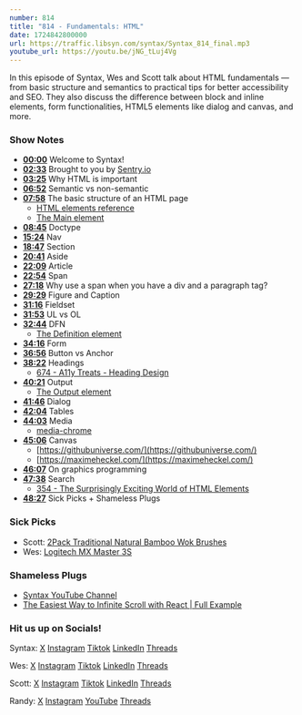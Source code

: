 ```yaml
---
number: 814
title: "814 - Fundamentals: HTML"
date: 1724842800000
url: https://traffic.libsyn.com/syntax/Syntax_814_final.mp3
youtube_url: https://youtu.be/jNG_tLuj4Vg
---
```


In this episode of Syntax, Wes and Scott talk about HTML fundamentals — from basic structure and semantics to practical tips for better accessibility and SEO. They also discuss the difference between block and inline elements, form functionalities, HTML5 elements like dialog and canvas, and more.

### Show Notes

* **[00:00](#t=00:00)** Welcome to Syntax!
* **[02:33](#t=02:33)** Brought to you by [Sentry.io](https://sentry.io)
* **[03:25](#t=03:25)** Why HTML is important
* **[06:52](#t=06:52)** Semantic vs non-semantic
* **[07:58](#t=07:58)** The basic structure of an HTML page
  * [HTML elements reference](https://developer.mozilla.org/en-US/docs/Web/HTML/Element)
  * [The Main element](https://developer.mozilla.org/en-US/docs/Web/HTML/Element/main)
* **[08:45](#t=08:45)** Doctype
* **[15:24](#t=15:24)** Nav
* **[18:47](#t=18:47)** Section
* **[20:41](#t=20:41)** Aside
* **[22:09](#t=22:09)** Article
* **[22:54](#t=22:54)** Span
* **[27:18](#t=27:18)** Why use a span when you have a div and a paragraph tag?
* **[29:29](#t=29:29)** Figure and Caption
* **[31:16](#t=31:16)** Fieldset
* **[31:53](#t=31:53)** UL vs OL
* **[32:44](#t=32:44)** DFN
  * [The Definition element](https://developer.mozilla.org/en-US/docs/Web/HTML/Element/dfn)
* **[34:16](#t=34:16)** Form
* **[36:56](#t=36:56)** Button vs Anchor
* **[38:22](#t=38:22)** Headings
  * [674 - A11y Treats - Heading Design](https://syntax.fm/show/674/a11y-treats-heading-design)
* **[40:21](#t=40:21)** Output
  * [The Output element](https://developer.mozilla.org/en-US/docs/Web/HTML/Element/output)
* **[41:46](#t=41:46)** Dialog
* **[42:04](#t=42:04)** Tables
* **[44:03](#t=44:03)** Media
  * [media-chrome](https://github.com/muxinc/media-chrome)
* **[45:06](#t=45:06)** Canvas
  * [https://githubuniverse.com/](https://githubuniverse.com/)
  * [https://maximeheckel.com/](https://maximeheckel.com/)
* **[46:07](#t=46:07)** On graphics programming
* **[47:38](#t=47:38)** Search
  * [354 - The Surprisingly Exciting World of HTML Elements](https://syntax.fm/show/354/the-surprisingly-exciting-world-of-html-elements)
* **[48:27](#t=48:27)** Sick Picks + Shameless Plugs

### Sick Picks

- Scott: [2Pack Traditional Natural Bamboo Wok Brushes](https://amzn.to/4co51dS)
- Wes: [Logitech MX Master 3S](https://amzn.to/46MXmVd)

### Shameless Plugs

- [Syntax YouTube Channel](https://www.youtube.com/@syntaxfm)
- [The Easiest Way to Infinite Scroll with React | Full Example](https://www.youtube.com/watch?v=nR85ayDEVBc)

### Hit us up on Socials!

Syntax: [X](https://twitter.com/syntaxfm) [Instagram](https://www.instagram.com/syntax_fm/) [Tiktok](https://www.tiktok.com/@syntaxfm) [LinkedIn](https://www.linkedin.com/company/96077407/admin/feed/posts/) [Threads](https://www.threads.net/@syntax_fm)

Wes: [X](https://twitter.com/wesbos) [Instagram](https://www.instagram.com/wesbos/) [Tiktok](https://www.tiktok.com/@wesbos) [LinkedIn](https://www.linkedin.com/in/wesbos/) [Threads](https://www.threads.net/@wesbos)

Scott: [X](https://twitter.com/stolinski) [Instagram](https://www.instagram.com/stolinski/) [Tiktok](https://www.tiktok.com/@stolinski) [LinkedIn](https://www.linkedin.com/in/stolinski/) [Threads](https://www.threads.net/@stolinski)

Randy: [X](https://twitter.com/randyrektor) [Instagram](https://www.instagram.com/randyrektor/) [YouTube](https://www.youtube.com/@randyrektor) [Threads](https://www.threads.net/@randyrektor)